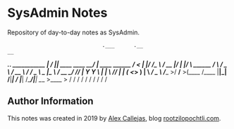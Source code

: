 # SysAdmin Notes

Repository of day-to-day notes as SysAdmin.

                                  .___      .__                                __                 
  _________.__. ___________     __| _/_____ |__| ____             ____   _____/  |_  ____   ______
 /  ___<   |  |/  ___/\__  \   / __ |/     \|  |/    \   ______  /    \ /  _ \   __\/ __ \ /  ___/
 \___ \ \___  |\___ \  / __ \_/ /_/ |  Y Y  \  |   |  \ /_____/ |   |  (  <_> )  | \  ___/ \___ \ 
/____  >/ ____/____  >(____  /\____ |__|_|  /__|___|  /         |___|  /\____/|__|  \___  >____  >
     \/ \/         \/      \/      \/     \/        \/               \/                 \/     \/ 






Author Information
------------------

This notes was created in 2019 by [Alex Callejas](https://www.twitter.com/dark_axl), blog [rootzilopochtli.com](https://www.rootzilopochtli.com/).

